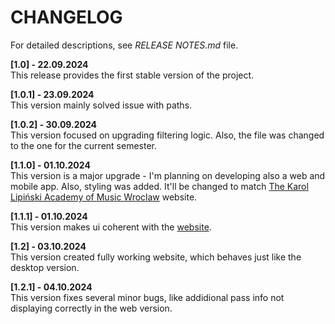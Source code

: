 # CHANGELOG
For detailed descriptions, see *RELEASE NOTES.md* file.

**[1.0] - 22.09.2024**\
This release provides the first stable version of the project.

**[1.0.1] - 23.09.2024**\
This version mainly solved issue with paths.

**[1.0.2] - 30.09.2024**\
This version focused on upgrading filtering logic. Also, the file was changed to the one for the current semester.

**[1.1.0] - 01.10.2024**\
This version is a major upgrade - I'm planning on developing also a web and mobile app. Also, styling was added. It'll be changed to match [The Karol Lipiński Academy of Music Wroclaw](https://amuz.wroc.pl/) website.

**[1.1.1] - 01.10.2024**\
This version makes ui coherent with the [website](https://amuz.wroc.pl/).

**[1.2] - 03.10.2024**\
This version created fully working website, which behaves just like the desktop version.

**[1.2.1] - 04.10.2024**\
This version fixes several minor bugs, like addidional pass info not displaying correctly in the web version.